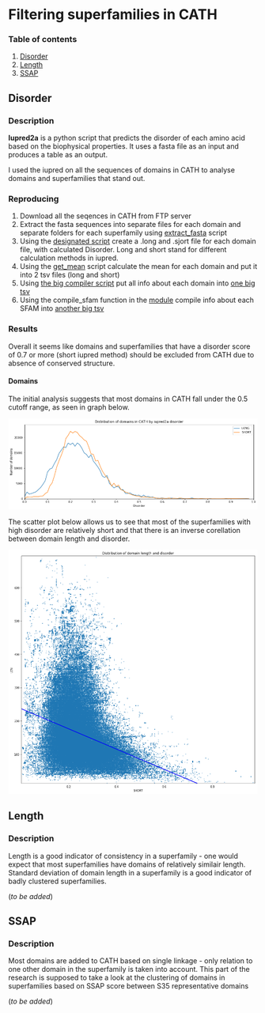 # Filtering superfamilies in CATH

### Table of contents

1. [Disorder](#disorder)
2. [Length](#length)
3. [SSAP](#ssap)

## Disorder

### Description

**Iupred2a** is a python script that predicts the disorder of each amino acid based on the biophysical properties. It uses a fasta file as an input and produces a table as an output.

I used the iupred on all the sequences of domains in CATH to analyse domains and superfamilies that stand out.

### Reproducing
1. Download all the seqences in CATH from FTP server
2. Extract the fasta sequences into separate files for each domain and separate folders for each superfamily using [extract_fasta]('./scripts/extract_fasta.py') script
3. Using the [designated script](./scripts/perform_full_iupred.sh) create a .long and .sjort file for each domain file, with calculated Disorder. Long and short stand for different calculation methods in iupred.
4. Using the [get_mean](./scripts/get_mean.py) script calculate the mean for each domain and put it into 2 tsv files (long and short)
5. Using [the big compiler script](./scripts/compile_all_data.py) put all info about each domain into [one big tsv]('./compiled.tsv')
6. Using the compile_sfam function in the [module](./CATH_disorder.py) compile info about each SFAM into [another big tsv](./sfam_compiled.tsv)


### Results

Overall it seems like domains and superfamilies that have a disorder score of 0.7 or more (short iupred method) should be excluded from CATH due to absence of conserved structure.

#### Domains

The initial analysis suggests that most domains in CATH fall under the 0.5 cutoff range, as seen in graph below.

![all_domains](./figs/all_domains.png)


The scatter plot below allows us to see that most of the superfamilies with high disorder are relatively short and that there is an inverse corellation between domain length and disorder.

![scatter](./figs/LEN_SHORT_scatter.png)

## Length

### Description

Length is a good indicator of consistency in a superfamily - one would expect that most superfamilies have domains of relatively similair length. Standard deviation of domain length in a superfamily is a good indicator of badly clustered superfamilies.

(*to be added*)

## SSAP

### Description

Most domains are added to CATH based on single linkage - only relation to one other domain in the superfamily is taken into account. This part of the research is supposed to take a look at the clustering of domains in superfamilies based on SSAP score between S35 representative domains

(*to be added*)
